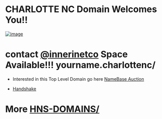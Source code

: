 # CHARLOTTE NC Domain Welcomes You!!


[![image](https://user-images.githubusercontent.com/37987346/101999396-a37e4380-3caa-11eb-8cc6-e61fb53c7855.png)](http://shapereality.innerinetcompany.hns.to/)

# contact [@innerinetco](https://twitter.com/innerinetco) Space Available!!! yourname.charlottenc/ 

- Interested in this Top Level Domain go here [NameBase Auction](https://www.namebase.io/domains/charlottenc)

- [Handshake](https://handshake.org/)

# More [HNS-DOMAINS/](http://home.hns-domains.hns.to/)

